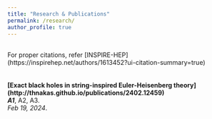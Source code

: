 ```yaml
---
title: "Research & Publications"
permalink: /research/
author_profile: true
---
```

<br>
For proper citations, refer [INSPIRE-HEP](https://inspirehep.net/authors/1613452?ui-citation-summary=true)<br>
<br>
<br>
<b>[Exact black holes in string-inspired Euler-Heisenberg theory](http://thnakas.github.io/publications/2402.12459)</b> <br>
<i><b>A1</b></i>, A2, A3.<br>
<i>Feb 19, 2024</i>.
<br>
<br>

